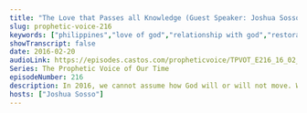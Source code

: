 ```yaml
---
title: "The Love that Passes all Knowledge (Guest Speaker: Joshua Sosso)"
slug: prophetic-voice-216
keywords: ["philippines","love of god","relationship with god","restoration","valentines day"]
showTranscript: false
date: 2016-02-20
audioLink: https://episodes.castos.com/propheticvoice/TPVOT_E216_16_02_20-21_The_Love_that_Passes_all_Knowledge.mp3
Series: The Prophetic Voice of Our Time
episodeNumber: 216
description: In 2016, we cannot assume how God will or will not move. We have to set aside our expectations and pursue Him in His love that passes all knowledge and understanding!
hosts: ["Joshua Sosso"]
---
```

